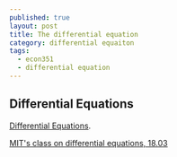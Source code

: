 ```yaml
---
published: true
layout: post
title: The differential equation
category: differential equaiton
tags:
  - econ351
  - differential equation
---
```

## Differential Equations

 [Differential Equations](https://classroom.udacity.com/courses/cs222/lessons/48733228/concepts/487091910923).


[MIT's class on differential equations, 18.03](https://www.youtube.com/watch?v=uC_tnfOIiu8&feature=youtu.be)

